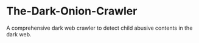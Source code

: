 # The-Dark-Onion-Crawler
A comprehensive dark web crawler to detect child abusive contents in the dark web. 
